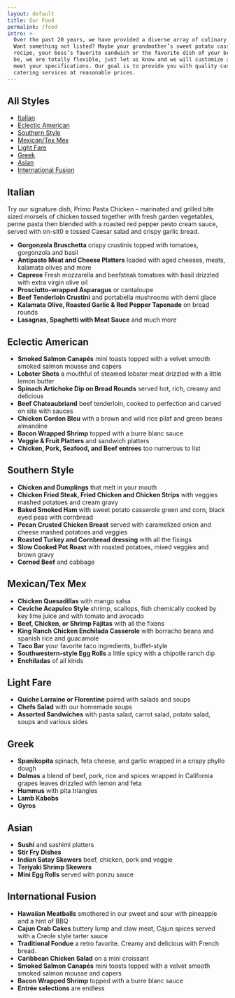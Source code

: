 ```yaml
---
layout: default
title: Our Food
permalink: /food
intro: >-
  Over the past 20 years, we have provided a diverse array of culinary fare. 
  Want something not listed? Maybe your grandmother’s sweet potato casserole
  recipe, your boss’s favorite sandwich or the favorite dish of your bride to 
  be, we are totally flexible, just let us know and we will customize a menu to 
  meet your specifications. Our goal is to provide you with quality customized 
  catering services at reasonable prices. 
---
```


## All Styles
- [Italian](#italian)
- [Eclectic American](#eclectic-american)
- [Southern Style](#southern-style)
- [Mexican/Tex Mex](#mexican-tex-mex)
- [Light Fare](#light-fare)
- [Greek](#greek)
- [Asian](#asian)
- [International Fusion](#international-fusion)

## Italian
Try our signature dish, Primo Pasta Chicken – marinated and grilled bite sized morsels of chicken tossed together with fresh garden vegetables, penne pasta then blended with a roasted red pepper pesto cream sauce, served with on-sit0 e tossed Caesar salad and crispy garlic bread.

- **Gorgonzola Bruschetta** crispy crustinis topped with tomatoes, gorgonzola and basil
- **Antipasto Meat and Cheese Platters** loaded with aged cheeses, meats, kalamata olives and more
- **Caprese** Fresh mozzarella and beefsteak tomatoes with basil drizzled with extra virgin olive oil
- **Prosciutto-wrapped Asparagus** or cantaloupe
- **Beef Tenderloin Crustini** and portabella mushrooms with demi glace
- **Kalamata Olive, Roasted Garlic & Red Pepper Tapenade** on bread rounds
- **Lasagnas, Spaghetti with Meat Sauce** and much more

## Eclectic American
- **Smoked Salmon Canapés** mini toasts topped with a velvet smooth smoked salmon mousse and capers
- **Lobster Shots** a mouthful of steamed lobster meat drizzled with a little lemon butter
- **Spinach Artichoke Dip on Bread Rounds** served hot, rich, creamy and delicious
- **Beef Chateaubriand** beef tenderloin, cooked to perfection and carved on site with sauces
- **Chicken Cordon Bleu** with a brown and wild rice pilaf and green beans almandine
- **Bacon Wrapped Shrimp** topped with a burre blanc sauce
- **Veggie & Fruit Platters** and sandwich platters
- **Chicken, Pork, Seafood, and Beef entrees** too numerous to list

## Southern Style
- **Chicken and Dumplings** that melt in your mouth
- **Chicken Fried Steak, Fried Chicken and Chicken Strips** with veggies mashed potatoes and cream gravy
- **Baked Smoked Ham** with sweet potato casserole green and corn, black eyed peas with cornbread
- **Pecan Crusted Chicken Breast** served with caramelized onion and cheese mashed potatoes and veggies
- **Roasted Turkey and Cornbread dressing** with all the fixings
- **Slow Cooked Pot Roast** with roasted potatoes, mixed veggies and brown gravy
- **Corned Beef** and cabbage

## Mexican/Tex Mex
- **Chicken Quesadillas** with mango salsa 
- **Ceviche Acapulco Style** shrimp, scallops, fish chemically cooked by key lime juice and with tomato and avocado
- **Beef, Chicken, or Shrimp Fajitas** with all the fixens
- **King Ranch Chicken Enchilada Casserole** with borracho beans and spanish rice and guacamole
- **Taco Bar** your favorite taco ingredients, buffet-style
- **Southwestern-style Egg Rolls** a little spicy with a chipotle ranch dip
- **Enchiladas** of all kinds

## Light Fare
- **Quiche Lorraine or Florentine** paired with salads and soups
- **Chefs Salad** with our homemade soups
- **Assorted Sandwiches** with pasta salad, carrot salad, potato salad, soups and various sides

## Greek
- **Spanikopita** spinach, feta cheese, and garlic wrapped in a crispy phyllo dough
- **Dolmas** a blend of beef, pork, rice and spices wrapped in California grapes leaves drizzled with lemon and feta
- **Hummus** with pita triangles
- **Lamb Kabobs**
- **Gyros**

## Asian
- **Sushi** and sashimi platters
- **Stir Fry Dishes**
- **Indian Satay Skewers** beef, chicken, pork and veggie
- **Teriyaki Shrimp Skewers**
- **Mini Egg Rolls** served with ponzu sauce

## International Fusion
- **Hawaiian Meatballs** smothered in our sweet and sour with pineapple and a hint of BBQ
- **Cajun Crab Cakes** buttery lump and claw meat, Cajun spices served with a Creole style tarter sauce
- **Traditional Fondue** a retro favorite. Creamy and delicious with French bread.
- **Caribbean Chicken Salad** on a mini croissant
- **Smoked Salmon Canapés** mini toasts topped with a velvet smooth smoked salmon mousse and capers
- **Bacon Wrapped Shrimp** topped with a burre blanc sauce
- **Entrée selections** are endless